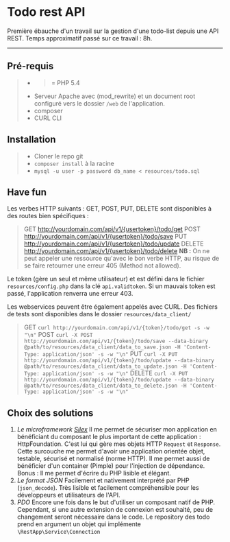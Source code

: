 Todo rest API
===================

Première ébauche d'un travail sur la gestion d'une todo-list depuis une API REST.
Temps approximatif passé sur ce travail : 8h.

----------

Pré-requis
-------------

> 
> - >= PHP 5.4
> - Serveur Apache avec (mod_rewrite) et un document root configuré vers le dossier `/web` de l'application.
> - composer 
> - CURL CLI 

Installation
-------------

> - Cloner le repo git
> - `composer install` à la racine
> - `mysql -u user -p password db_name < resources/todo.sql`

Have fun
-------------
Les verbes HTTP suivants : GET, POST, PUT, DELETE sont disponibles à des routes bien spécifiques :

>GET
http://yourdomain.com/api/v1/{usertoken}/todo/get
>POST
http://yourdomain.com/api/v1/{usertoken}/todo/save
>PUT
http://yourdomain.com/api/v1/{usertoken}/todo/update
>DELETE
http://yourdomain.com/api/v1/{usertoken}/todo/delete
**NB :** On ne peut appeler une ressource qu'avec le bon verbe HTTP, au risque de se faire retourner une erreur 405 (Method not allowed).

Le token (gère un seul et même utilisateur) et est défini dans le fichier `resources/config.php` dans la clé `api.validtoken`. Si un mauvais token est passé, l'application renverra une erreur 403.

Les webservices peuvent être également appelés avec CURL. Des fichiers de tests sont disponibles dans le dossier `resources/data_client/`
>GET
>`curl http://yourdomain.com/api/v1/{token}/todo/get -s -w "\n"`
>POST
>`curl -X POST http://yourdomain.com/api/v1/{token}/todo/save --data-binary @path/to/resources/data_client/data_to_save.json -H 'Content-Type: application/json' -s -w "\n"`
>PUT
>`curl -X PUT http://yourdomain.com/api/v1/{token}/todo/update --data-binary @path/to/resources/data_client/data_to_update.json -H 'Content-Type: application/json' -s -w "\n"`
>DELETE
>`curl -X PUT http://yourdomain.com/api/v1/{token}/todo/update --data-binary @path/to/resources/data_client/data_to_delete.json -H 'Content-Type: application/json' -s -w "\n"`

Choix des solutions
--------------- 

1. *Le microframework [Silex](http://silex.sensiolabs.org/)*
 Il me permet de sécuriser mon application en bénéficiant du composant le plus important de cette application : HttpFoundation.
C'est lui qui gère mes objets HTTP `Request` et `Response`.
Cette surcouche me permet d'avoir une application orientée objet, testable, sécurisé et normalisé (norme HTTP).
 Il me permet aussi de bénéficier d'un container (Pimple) pour l'injection de dépendance. 
Bonus : Il me permet d'écrire du PHP lisible et élégant.
2. *Le format JSON*
Facilement et nativement interprété par PHP (`json_decode`). Très lisible et facilement compréhensible pour les développeurs et utilisateurs de l'API.
3. *PDO*
Encore une fois dans le but d'utiliser un composant natif de PHP. Cependant, si une autre extension de connexion  est souhaité, peu de changement seront nécessaire dans le code. Le repository des todo prend en argument un objet qui implémente `\RestApp\Service\Connection`
